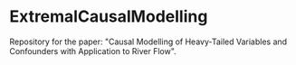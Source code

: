 # ExtremalCausalModelling
Repository for the paper: "Causal Modelling of Heavy-Tailed Variables and Confounders with Application to River Flow".
